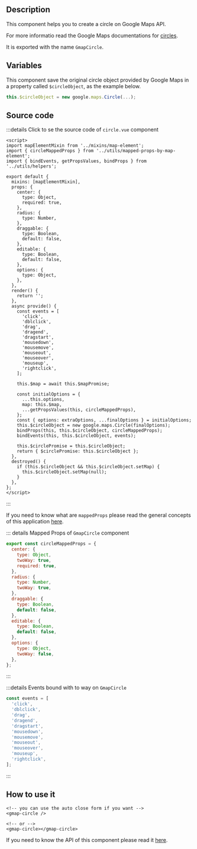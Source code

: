 ## Description

This component helps you to create a circle on Google Maps API.

For more informatio read the Google Maps documentations for [circles](https://developers.google.com/maps/documentation/javascript/examples/circle-simple#maps_circle_simple-javascript).

It is exported with the name `GmapCircle`.

## Variables

This component save the original circle object provided by Google Maps in a property called `$circleObject`, as the example below.

```javascript
this.$circleObject = new google.maps.Circle(...);
```

## Source code

:::details Click to se the source code of <code>circle.vue</code> component

```vue
<script>
import mapElementMixin from '../mixins/map-element';
import { circleMappedProps } from '../utils/mapped-props-by-map-element';
import { bindEvents, getPropsValues, bindProps } from '../utils/helpers';

export default {
  mixins: [mapElementMixin],
  props: {
    center: {
      type: Object,
      required: true,
    },
    radius: {
      type: Number,
    },
    draggable: {
      type: Boolean,
      default: false,
    },
    editable: {
      type: Boolean,
      default: false,
    },
    options: {
      type: Object,
    },
  },
  render() {
    return '';
  },
  async provide() {
    const events = [
      'click',
      'dblclick',
      'drag',
      'dragend',
      'dragstart',
      'mousedown',
      'mousemove',
      'mouseout',
      'mouseover',
      'mouseup',
      'rightclick',
    ];

    this.$map = await this.$mapPromise;

    const initialOptions = {
      ...this.options,
      map: this.$map,
      ...getPropsValues(this, circleMappedProps),
    };
    const { options: extraOptions, ...finalOptions } = initialOptions;
    this.$circleObject = new google.maps.Circle(finalOptions);
    bindProps(this, this.$circleObject, circleMappedProps);
    bindEvents(this, this.$circleObject, events);

    this.$circlePromise = this.$circleObject;
    return { $circlePromise: this.$circleObject };
  },
  destroyed() {
    if (this.$circleObject && this.$circleObject.setMap) {
      this.$circleObject.setMap(null);
    }
  },
};
</script>
```

:::

If you need to know what are `mappedProps` please read the general concepts of this application [here](/examples/#mapped-props).

::: details Mapped Props of <code>GmapCircle</code> component

```javascript
export const circleMappedProps = {
  center: {
    type: Object,
    twoWay: true,
    required: true,
  },
  radius: {
    type: Number,
    twoWay: true,
  },
  draggable: {
    type: Boolean,
    default: false,
  },
  editable: {
    type: Boolean,
    default: false,
  },
  options: {
    type: Object,
    twoWay: false,
  },
};
```

:::

:::details Events bound with to way on <code>GmapCircle</code>

```javascript
const events = [
  'click',
  'dblclick',
  'drag',
  'dragend',
  'dragstart',
  'mousedown',
  'mousemove',
  'mouseout',
  'mouseover',
  'mouseup',
  'rightclick',
];
```

:::

## How to use it

```vue
<!-- you can use the auto close form if you want -->
<gmap-circle />

<!-- or -->
<gmap-circle></gmap-circle>
```

If you need to know the API of this component please read it [here](/code/components/circle.html).
